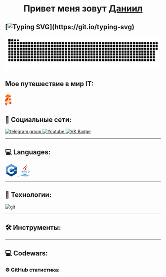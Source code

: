 <h1 align="center">Привет меня зовут <a href="https://daniilshat.ru/" target="_blank">Даниил</a> </h1>
<h3 align="center"></h3>

[![Typing SVG](https://readme-typing-svg.demolab.com?font=Fira+Code&weight=500&size=30&pause=1000&color=36AFF7&random=false&width=850&height=80&lines=%D0%9F%D1%80%D0%BE%D0%B3%D1%80%D0%B0%D0%BC%D0%BC%D0%B8%D1%80%D1%83%D1%8E+%D0%B1%D1%83%D0%B4%D1%83%D1%89%D0%B5%D0%B5%2C+%D0%B2%D0%B4%D0%BE%D1%85%D0%BD%D0%BE%D0%B2%D0%BB%D1%8F%D1%8E%D1%81%D1%8C+%D0%BD%D0%B0%D1%81%D1%82%D0%BE%D1%8F%D1%89%D0%B8%D0%BC!)](https://git.io/typing-svg)
---
<p align="center">
 <img width="900" src="assets/github-snake.svg" alt="snake"/>
</p>

## Мое путешествие в мир IT:
<p align="centr"> 
 <img width="20" src="assets/mario.game.svg" alt="snake"/>
</p>

## 🤝 Социальные сети:
  <div id="badges">
    </a>
    <a href="https://t.me/jedi_Anakin" target="_blank">
      <img src="https://cdn-icons-png.flaticon.com/512/2111/2111646.png" width="40" height="40" alt="telegram group" />
    </a>
    <a href="https://www.youtube.com/channel/UCgzEV5bmio3vDqzYf0mN0UQ" target="_blank">
      <img src="https://cdn-icons-png.flaticon.com/512/3670/3670147.png" width="40" height="40" alt="Youtube"/>
    </a>
    <a href="https://vk.com/jedianakin" target="_blank">
      <img src="https://cdn-icons-png.flaticon.com/512/145/145813.png" width="40" height="40" alt="VK Badge"/>
    </a>
  </div> 
  

---

## 💻 Languages:

<p align="left"> <a href="https://www.w3schools.com/cpp/" target="_blank" rel="noreferrer"> <img src="https://raw.githubusercontent.com/devicons/devicon/master/icons/cplusplus/cplusplus-original.svg" alt="cplusplus" width="40" height="40"/> </a> <a href="https://www.java.com" target="_blank" rel="noreferrer"> <img src="https://raw.githubusercontent.com/devicons/devicon/master/icons/java/java-original.svg" alt="java" width="40" height="40"/> 
</a> <a href="https://www.python.org" target="_blank" rel="noreferrer"> </a> </p>

---
## 💎 Технологии:
<p align="left"> <a href="https://git-scm.com/" target="_blank" rel="noreferrer"> <img src="https://www.vectorlogo.zone/logos/git-scm/git-scm-icon.svg" alt="git" width="40" height="40"> </a> </p>

---
## 🛠 Инструменты:

---

<!-- ## 💻 Пройденные курсы:

| Курсы                                                           | Дата              |
| ----------------------------------------------------------------| :---------------: |
| netology.ru/Старт в программировании                            | 02/2022 - 03/2022 |
| stepik.org/Основы программирования на C. Задачи.                | 02/2022 - 03/2022 |
| netology.ru/Основы верстки сайта                                | 02/2022 - 03/2022 |
| netology.ru/Первые шаги в JavaScript: создаём сайт и приложение | 02/2022 - 03/2022 |
| stepik.org/Веб-разработка для начинающих: HTML и CSS            | 02/2022 - 03/2022 |
| stepik.org/JavaScript для начинающих                            | 01/2023 - 01/2023 |
| stepik.org/Web-технологии: начальный уровень                    | 01/2023 - 01/2023 |
| practicum.yandex/Факультет Веб разработки                       | 05/2022 - xx/2023 |

--- -->

## 💻 Codewars:



### ⚙️ GitHub статистика:

 
